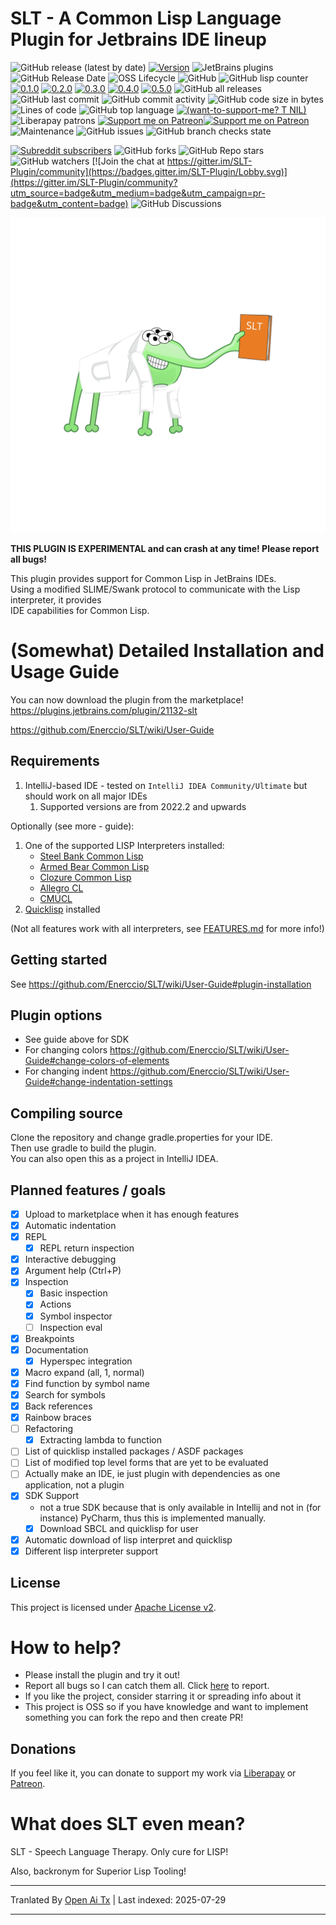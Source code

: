 # SLT - A Common Lisp Language Plugin for Jetbrains IDE lineup

![GitHub release (latest by date)](https://img.shields.io/github/v/release/Enerccio/SLT)
[![Version](https://img.shields.io/jetbrains/plugin/v/21132-slt.svg)](https://plugins.jetbrains.com/plugin/21132-slt)
![JetBrains plugins](https://img.shields.io/jetbrains/plugin/d/21132)
![GitHub Release Date](https://img.shields.io/github/release-date/Enerccio/SLT)
![OSS Lifecycle](https://img.shields.io/osslifecycle/Enerccio/SLT)
![GitHub](https://img.shields.io/github/license/Enerccio/SLT)
![GitHub lisp counter](https://img.shields.io/github/search/Enerccio/SLT/lisp)
[![0.1.0](https://badgen.net/github/milestones/enerccio/SLT/1)](https://github.com/enerccio/SLT/milestone/1)
[![0.2.0](https://badgen.net/github/milestones/enerccio/SLT/2)](https://github.com/enerccio/SLT/milestone/2)
[![0.3.0](https://badgen.net/github/milestones/enerccio/SLT/4)](https://github.com/enerccio/SLT/milestone/4)
[![0.4.0](https://badgen.net/github/milestones/enerccio/SLT/5)](https://github.com/enerccio/SLT/milestone/5)
[![0.5.0](https://badgen.net/github/milestones/enerccio/SLT/6)](https://github.com/enerccio/SLT/milestone/6)
![GitHub all releases](https://img.shields.io/github/downloads/Enerccio/SLT/total)
![GitHub last commit](https://img.shields.io/github/last-commit/Enerccio/SLT)
![GitHub commit activity](https://img.shields.io/github/commit-activity/m/Enerccio/SLT)
![GitHub code size in bytes](https://img.shields.io/github/languages/code-size/Enerccio/SLT)
![Lines of code](https://img.shields.io/tokei/lines/github/Enerccio/SLT)
![GitHub top language](https://img.shields.io/github/languages/top/Enerccio/SLT)
[![(want-to-support-me? T NIL)](https://img.shields.io/liberapay/receives/Enerccio.svg?logo=liberapay)](https://liberapay.com/Enerccio)
![Liberapay patrons](https://img.shields.io/liberapay/patrons/Enerccio)
[![Support me on Patreon](https://img.shields.io/endpoint.svg?url=https%3A%2F%2Fshieldsio-patreon.vercel.app%2Fapi%3Fusername%3Denerccio%26type%3Dpledges&style=flat)](https://patreon.com/enerccio)[![Support me on Patreon](https://img.shields.io/endpoint.svg?url=https%3A%2F%2Fshieldsio-patreon.vercel.app%2Fapi%3Fusername%3Denerccio%26type%3Dpatrons&style=flat)](https://patreon.com/enerccio)
![Maintenance](https://img.shields.io/maintenance/yes/2023)
![GitHub issues](https://img.shields.io/github/issues/Enerccio/SLT)
![GitHub branch checks state](https://img.shields.io/github/checks-status/Enerccio/SLT/master)

[![Subreddit subscribers](https://img.shields.io/reddit/subreddit-subscribers/SLT_IDE?style=social)](https://old.reddit.com/r/SLT_IDE/)
![GitHub forks](https://img.shields.io/github/forks/Enerccio/SLT?style=social)
![GitHub Repo stars](https://img.shields.io/github/stars/Enerccio/SLT?style=social)
![GitHub watchers](https://img.shields.io/github/watchers/Enerccio/SLT?style=social)
[![Join the chat at https://gitter.im/SLT-Plugin/community](https://badges.gitter.im/SLT-Plugin/Lobby.svg)](https://gitter.im/SLT-Plugin/community?utm_source=badge&utm_medium=badge&utm_campaign=pr-badge&utm_content=badge)
![GitHub Discussions](https://img.shields.io/github/discussions/Enerccio/SLT)

![Image](https://raw.githubusercontent.com/Enerccio/SLT/master/src/main/resources/logo/logo.svg)

**THIS PLUGIN IS EXPERIMENTAL and can crash at any time! Please report all bugs!**

This plugin provides support for Common Lisp in JetBrains IDEs.  
Using a modified SLIME/Swank protocol to communicate with the Lisp interpreter, it provides  
IDE capabilities for Common Lisp.

# (Somewhat) Detailed Installation and Usage Guide

You can now download the plugin from the marketplace! https://plugins.jetbrains.com/plugin/21132-slt

https://github.com/Enerccio/SLT/wiki/User-Guide

## Requirements

1) IntelliJ-based IDE - tested on `IntelliJ IDEA Community/Ultimate` but should work on all major IDEs  
   1) Supported versions are from 2022.2 and upwards  

Optionally (see more - guide):

1) One of the supported LISP Interpreters installed:  
   * [Steel Bank Common Lisp](https://www.sbcl.org/)  
   * [Armed Bear Common Lisp](https://armedbear.common-lisp.dev/)  
   * [Clozure Common Lisp](https://ccl.clozure.com/)  
   * [Allegro CL](https://franz.com/products/allegro-common-lisp/)  
   * [CMUCL](https://www.cons.org/cmucl/)  
2) [Quicklisp](https://www.quicklisp.org/beta/) installed

(Not all features work with all interpreters, see [FEATURES.md](https://raw.githubusercontent.com/Enerccio/SLT/master/FEATURES.md) for more info!)

## Getting started

See https://github.com/Enerccio/SLT/wiki/User-Guide#plugin-installation

## Plugin options

- See guide above for SDK  
- For changing colors https://github.com/Enerccio/SLT/wiki/User-Guide#change-colors-of-elements  
- For changing indent https://github.com/Enerccio/SLT/wiki/User-Guide#change-indentation-settings

## Compiling source

Clone the repository and change gradle.properties for your IDE.  
Then use gradle to build the plugin.  
You can also open this as a project in IntelliJ IDEA.

## Planned features / goals

* [x] Upload to marketplace when it has enough features  
* [x] Automatic indentation  
* [x] REPL  
  * [x] REPL return inspection  
* [x] Interactive debugging  
* [x] Argument help (Ctrl+P)  
* [x] Inspection  
  * [x] Basic inspection  
  * [x] Actions  
  * [x] Symbol inspector  
  * [ ] Inspection eval  
* [x] Breakpoints  
* [x] Documentation  
  * [x] Hyperspec integration  
* [x] Macro expand (all, 1, normal)  
* [x] Find function by symbol name  
* [x] Search for symbols
* [x] Back references 
* [x] Rainbow braces
* [ ] Refactoring
  * [x] Extracting lambda to function
* [ ] List of quicklisp installed packages / ASDF packages
* [ ] List of modified top level forms that are yet to be evaluated
* [ ] Actually make an IDE, ie just plugin with dependencies as one application, not a plugin
* [x] SDK Support
    * not a true SDK because that is only available in Intellij and not in  (for instance) PyCharm, thus
      this is implemented manually.
    * [x] Download SBCL and quicklisp for user
* [x] Automatic download of lisp interpret and quicklisp
* [x] Different lisp interpreter support

## License

This project is licensed under [Apache License v2](https://raw.githubusercontent.com/Enerccio/SLT/master/LICENSE.txt).

# How to help?

* Please install the plugin and try it out!
* Report all bugs so I can catch them all. Click [here](https://github.com/enerccio/SLT/issues/new) to report.
* If you like the project, consider starring it or spreading info about it
* This project is OSS so if you have knowledge and want to implement something you can fork the repo and then create PR!

## Donations

If you feel like it, you can donate to support my work via [Liberapay](https://liberapay.com/Enerccio/donate) or 
[Patreon](https://www.patreon.com/enerccio).

# What does SLT even mean?

SLT - Speech Language Therapy. Only cure for LISP!

Also, backronym for Superior Lisp Tooling!


---


Tranlated By [Open Ai Tx](https://github.com/OpenAiTx/OpenAiTx) | Last indexed: 2025-07-29


---